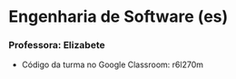 # Engenharia de Software (es)
### Professora: Elizabete

- Código da turma no Google Classroom: r6l270m